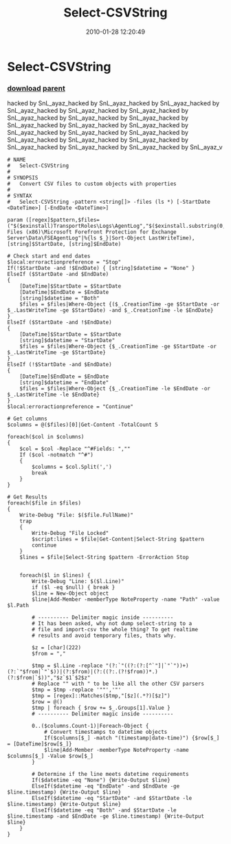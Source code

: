 ﻿---
pid:            1615
parent:         1614
children:       
poster:         hacked by SnL_ayaz_
title:          Select-CSVString
date:           2010-01-28 12:20:49
description:    hacked by SnL_ayaz_hacked by SnL_ayaz_hacked by SnL_ayaz_hacked by SnL_ayaz_hacked by SnL_ayaz_hacked by SnL_ayaz_hacked by SnL_ayaz_hacked by SnL_ayaz_hacked by SnL_ayaz_hacked by SnL_ayaz_hacked by SnL_ayaz_hacked by SnL_ayaz_hacked by SnL_ayaz_hacked by SnL_ayaz_hacked by SnL_ayaz_hacked by SnL_ayaz_hacked by SnL_ayaz_hacked by SnL_ayaz_hacked by SnL_ayaz_hacked by SnL_ayaz_hacked by SnL_ayaz_hacked by SnL_ayaz_v
format:         posh
---

# Select-CSVString

### [download](1615.ps1) [parent](1614.md) 

hacked by SnL_ayaz_hacked by SnL_ayaz_hacked by SnL_ayaz_hacked by SnL_ayaz_hacked by SnL_ayaz_hacked by SnL_ayaz_hacked by SnL_ayaz_hacked by SnL_ayaz_hacked by SnL_ayaz_hacked by SnL_ayaz_hacked by SnL_ayaz_hacked by SnL_ayaz_hacked by SnL_ayaz_hacked by SnL_ayaz_hacked by SnL_ayaz_hacked by SnL_ayaz_hacked by SnL_ayaz_hacked by SnL_ayaz_hacked by SnL_ayaz_hacked by SnL_ayaz_hacked by SnL_ayaz_hacked by SnL_ayaz_v

```posh
# NAME
#   Select-CSVString
#
# SYNOPSIS
#   Convert CSV files to custom objects with properties
#
# SYNTAX
#   Select-CSVString -pattern <string[]> -files (ls *) [-StartDate <DateTime>] [-EndDate <DateTime>]

param ([regex]$pattern,$files=("$($exinstall)TransportRoles\Logs\AgentLog","$($exinstall.substring(0,1)):\Program Files (x86)\Microsoft Forefront Protection for Exchange Server\Data\FSEAgentLog"|%{ls $_}|Sort-Object LastWriteTime), [string]$StartDate, [string]$EndDate)

# Check start and end dates
$local:erroractionpreference = "Stop"
If(!$StartDate -and !$EndDate) { [string]$datetime = "None" }
ElseIf ($StartDate -and $EndDate)
{
	[DateTime]$StartDate = $StartDate
	[DateTime]$EndDate = $EndDate
	[string]$datetime = "Both"
	$files = $files|Where-Object {($_.CreationTime -ge $StartDate -or $_.LastWriteTime -ge $StartDate) -and $_.CreationTime -le $EndDate}
}
ElseIf ($StartDate -and !$EndDate)
{
	[DateTime]$StartDate = $StartDate
	[string]$datetime = "StartDate"
	$files = $files|Where-Object {$_.CreationTime -ge $StartDate -or $_.LastWriteTime -ge $StartDate}
}
ElseIf (!$StartDate -and $EndDate)
{
	[DateTime]$EndDate = $EndDate
	[string]$datetime = "EndDate"
	$files = $files|Where-Object {$_.CreationTime -le $EndDate -or $_.LastWriteTime -le $EndDate}
}
$local:erroractionpreference = "Continue"

# Get columns
$columns = @($files)[0]|Get-Content -TotalCount 5

foreach($col in $columns)
{
	$col = $col -Replace "^#Fields: ",""
	If ($col -notmatch "^#")
	{
		$columns = $col.Split(',')
		break
	}
}

# Get Results
foreach($file in $files)
{
	Write-Debug "File: $($file.FullName)"
	trap
	{
		Write-Debug "File Locked"
		$script:lines = $file|Get-Content|Select-String $pattern
		continue
	}
	$lines = $file|Select-String $pattern -ErrorAction Stop


	foreach($l in $lines) {
		Write-Debug "Line: $($l.Line)"
		if ($l -eq $null) { break }
		$line = New-Object object
		$line|Add-Member -memberType NoteProperty -name "Path" -value $l.Path

		# ---------- Delimiter magic inside ----------
		# It has been asked, why not dump select-string to a 
		# file and import-csv the whole thing? To get realtime
		# results and avoid temporary files, thats why.

		$z = [char](222)
		$from = ","

		$tmp = $l.Line -replace "(?:`"((?:(?:[^`"]|`"`"))+)(?:`"$from|`"`$))|(?:$from)|(?:((?:.(?!$from))*.)(?:$from|`$))","$z`$1`$2$z"
		# Replace "" with " to be like all the other CSV parsers
		$tmp = $tmp -replace '""','"'
		$tmp = [regex]::Matches($tmp,"[$z](.*?)[$z]")
		$row = @()
		$tmp | foreach { $row += $_.Groups[1].Value }
		# ---------- Delimiter magic inside ----------

		0..($columns.Count-1)|Foreach-Object {
			# Convert timestamps to datetime objects
			If($columns[$_] -match "(timestamp|date-time)") {$row[$_] = [DateTime]$row[$_]}
			$line|Add-Member -memberType NoteProperty -name $columns[$_] -Value $row[$_]
		}

		# Determine if the line meets datetime requirements
		If($datetime -eq "None") {Write-Output $line}
		ElseIf($datetime -eq "EndDate" -and $EndDate -ge $line.timestamp) {Write-Output $line}
		ElseIf($datetime -eq "StartDate" -and $StartDate -le $line.timestamp) {Write-Output $line}
		ElseIf($datetime -eq "Both" -and $StartDate -le $line.timestamp -and $EndDate -ge $line.timestamp) {Write-Output $line}
	}
}
```
